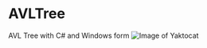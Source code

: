 # AVLTree
AVL Tree with C# and Windows form
![Image of Yaktocat](https://www.linkpicture.com/q/Screenshot-2021-07-20-032814.png)
